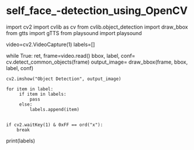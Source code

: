 # self_face_-detection_using_OpenCV
import cv2
import cvlib as cv
from cvlib.object_detection import draw_bbox
from gtts import gTTS
from playsound import playsound

video=cv2.VideoCapture(1)
labels=[]

while True:
    ret, frame=video.read()
    bbox, label, conf= cv.detect_common_objects(frame)
    output_image= draw_bbox(frame, bbox, label, conf)

    cv2.imshow("Object Detection", output_image)

    for item in label:
         if item in labels:
             pass
         else:
             labels.append(item)
              

    if cv2.waitKey(1) & 0xFF == ord("x"):
        break 

print(labels) 
